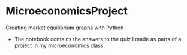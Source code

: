 # MicroeconomicsProject
Creating market equilibrium graphs with Python
* The notebook contains the answers to the quiz I made as parts of a project in my microeconomics class.
